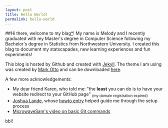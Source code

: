 ```yaml
---
layout: post
title: Hello World!
permalink: hello-world
---
```


##Hi there, welcome to my blag[*](https://xkcd.com/148/)! 
My name is Melody and I recently graduated with my Master's degree in Computer Science following my Bachelor's degree in Statistics from Northwestern University. I created this blag to document my statscapades, new learning experiences and fun experiments! 

This blog is hosted by Github and created with [Jekyll](http://jekyllrb.com/). The theme I am using was created by [Mark Otto](http://markdotto.com/) and can be downloaded [here](https://github.com/poole/lanyon/#readme). 

A few more acknowledgements:

- My dear friend Karen, who told me: "the **least** you can do is to have your website redirect to your GitHub page" <sub>(my domain registration expired)</sub>
- [Joshua Lande](http://joshualande.com/), whose [howto entry](http://joshualande.com/jekyll-github-pages-poole/) helped guide me through the setup process
- [MicrowaveSam's video on basic Git commands](https://www.youtube.com/watch?v=73I5dRucCds)

bbl!
